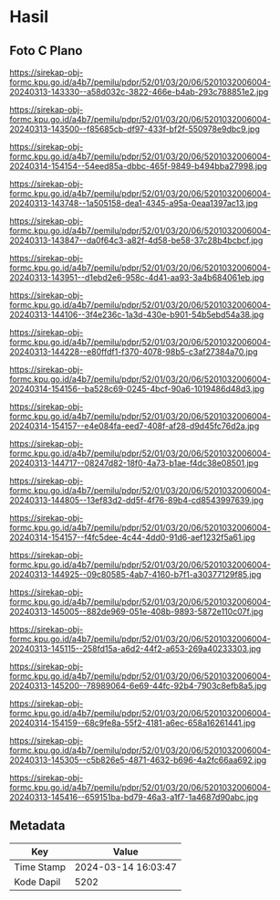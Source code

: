 # Hasil

## Foto C Plano

https://sirekap-obj-formc.kpu.go.id/a4b7/pemilu/pdpr/52/01/03/20/06/5201032006004-20240313-143330--a58d032c-3822-466e-b4ab-293c788851e2.jpg

https://sirekap-obj-formc.kpu.go.id/a4b7/pemilu/pdpr/52/01/03/20/06/5201032006004-20240313-143500--f85685cb-df97-433f-bf2f-550978e9dbc9.jpg

https://sirekap-obj-formc.kpu.go.id/a4b7/pemilu/pdpr/52/01/03/20/06/5201032006004-20240314-154154--54eed85a-dbbc-465f-9849-b494bba27998.jpg

https://sirekap-obj-formc.kpu.go.id/a4b7/pemilu/pdpr/52/01/03/20/06/5201032006004-20240313-143748--1a505158-dea1-4345-a95a-0eaa1397ac13.jpg

https://sirekap-obj-formc.kpu.go.id/a4b7/pemilu/pdpr/52/01/03/20/06/5201032006004-20240313-143847--da0f64c3-a82f-4d58-be58-37c28b4bcbcf.jpg

https://sirekap-obj-formc.kpu.go.id/a4b7/pemilu/pdpr/52/01/03/20/06/5201032006004-20240313-143951--d1ebd2e6-958c-4d41-aa93-3a4b684061eb.jpg

https://sirekap-obj-formc.kpu.go.id/a4b7/pemilu/pdpr/52/01/03/20/06/5201032006004-20240313-144106--3f4e236c-1a3d-430e-b901-54b5ebd54a38.jpg

https://sirekap-obj-formc.kpu.go.id/a4b7/pemilu/pdpr/52/01/03/20/06/5201032006004-20240313-144228--e80ffdf1-f370-4078-98b5-c3af27384a70.jpg

https://sirekap-obj-formc.kpu.go.id/a4b7/pemilu/pdpr/52/01/03/20/06/5201032006004-20240314-154156--ba528c69-0245-4bcf-90a6-1019486d48d3.jpg

https://sirekap-obj-formc.kpu.go.id/a4b7/pemilu/pdpr/52/01/03/20/06/5201032006004-20240314-154157--e4e084fa-eed7-408f-af28-d9d45fc76d2a.jpg

https://sirekap-obj-formc.kpu.go.id/a4b7/pemilu/pdpr/52/01/03/20/06/5201032006004-20240313-144717--08247d82-18f0-4a73-b1ae-f4dc38e08501.jpg

https://sirekap-obj-formc.kpu.go.id/a4b7/pemilu/pdpr/52/01/03/20/06/5201032006004-20240313-144805--13ef83d2-dd5f-4f76-89b4-cd8543997639.jpg

https://sirekap-obj-formc.kpu.go.id/a4b7/pemilu/pdpr/52/01/03/20/06/5201032006004-20240314-154157--f4fc5dee-4c44-4dd0-91d6-aef1232f5a61.jpg

https://sirekap-obj-formc.kpu.go.id/a4b7/pemilu/pdpr/52/01/03/20/06/5201032006004-20240313-144925--09c80585-4ab7-4160-b7f1-a30377129f85.jpg

https://sirekap-obj-formc.kpu.go.id/a4b7/pemilu/pdpr/52/01/03/20/06/5201032006004-20240313-145005--882de969-051e-408b-9893-5872e110c07f.jpg

https://sirekap-obj-formc.kpu.go.id/a4b7/pemilu/pdpr/52/01/03/20/06/5201032006004-20240313-145115--258fd15a-a6d2-44f2-a653-269a40233303.jpg

https://sirekap-obj-formc.kpu.go.id/a4b7/pemilu/pdpr/52/01/03/20/06/5201032006004-20240313-145200--78989064-6e69-44fc-92b4-7903c8efb8a5.jpg

https://sirekap-obj-formc.kpu.go.id/a4b7/pemilu/pdpr/52/01/03/20/06/5201032006004-20240314-154159--68c9fe8a-55f2-4181-a6ec-658a16261441.jpg

https://sirekap-obj-formc.kpu.go.id/a4b7/pemilu/pdpr/52/01/03/20/06/5201032006004-20240313-145305--c5b826e5-4871-4632-b696-4a2fc66aa692.jpg

https://sirekap-obj-formc.kpu.go.id/a4b7/pemilu/pdpr/52/01/03/20/06/5201032006004-20240313-145416--659151ba-bd79-46a3-a1f7-1a4687d90abc.jpg


## Metadata

| Key        | Value               |
| ---------- | ------------------- |
| Time Stamp | 2024-03-14 16:03:47 |
| Kode Dapil | 5202                |



